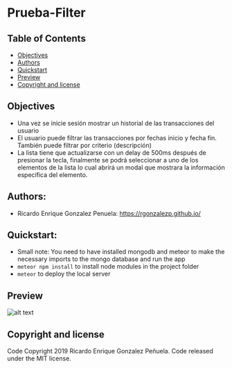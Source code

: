 # Prueba-Filter

## Table of Contents
- [Objectives](#objectives)
- [Authors](#authors)
- [Quickstart](#quickstart)
- [Preview](#preview)
- [Copyright and license](#copyright-and-license)


## Objectives
- Una vez se inicie sesión mostrar un historial de las transacciones del usuario
- El usuario puede filtrar las transacciones por fechas inicio y fecha fin. También puede filtrar por criterio (descripción)
- La lista tiene que actualizarse con un delay de 500ms después de presionar la tecla, finalmente se podrá seleccionar a uno de los elementos de la lista lo cual abrirá un modal que mostrara la información específica del elemento.

## Authors:
- Ricardo Enrique Gonzalez Penuela: https://rgonzalezp.github.io/

## Quickstart:
- Small note: You need to have installed mongodb and meteor to make the necessary imports to the mongo database and run the app
- ```meteor npm install``` to install node modules in the project folder
- ```meteor``` to deploy the local server

## Preview
![alt text](trabajo4.png)

## Copyright and license
Code Copyright 2019 Ricardo Enrique Gonzalez Peñuela. Code released under the MIT license.


